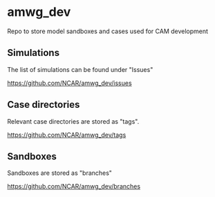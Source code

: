 # amwg_dev
Repo to store model sandboxes and cases used for CAM development

## Simulations
The list of simulations can be found under "Issues"

https://github.com/NCAR/amwg_dev/issues

## Case directories
Relevant case directories are stored as "tags". 

https://github.com/NCAR/amwg_dev/tags

## Sandboxes
Sandboxes are stored as "branches"

https://github.com/NCAR/amwg_dev/branches
